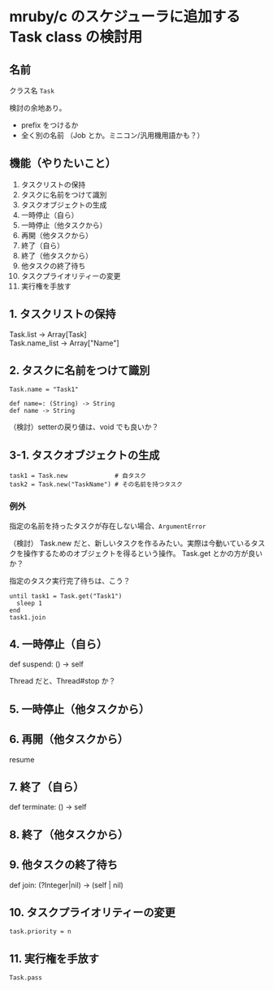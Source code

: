 # mruby/c のスケジューラに追加する Task class の検討用

## 名前

クラス名 `Task`

検討の余地あり。
* prefix をつけるか
* 全く別の名前 （Job とか。ミニコン/汎用機用語かも？）


## 機能（やりたいこと）

1. タスクリストの保持
2. タスクに名前をつけて識別
3. タスクオブジェクトの生成
4. 一時停止（自ら）
5. 一時停止（他タスクから）
6. 再開（他タスクから）
7. 終了（自ら）
8. 終了（他タスクから）
9. 他タスクの終了待ち
10. タスクプライオリティーの変更
11. 実行権を手放す


## 1. タスクリストの保持

Task.list -> Array[Task]  
Task.name_list -> Array["Name"]


## 2. タスクに名前をつけて識別

```
Task.name = "Task1"
```

```
def name=: (String) -> String
def name -> String
```

（検討）setterの戻り値は、void でも良いか？


## 3-1. タスクオブジェクトの生成

```
task1 = Task.new             # 自タスク
task2 = Task.new("TaskName") # その名前を持つタスク
```

### 例外

指定の名前を持ったタスクが存在しない場合、`ArgumentError`

（検討）
Task.new だと、新しいタスクを作るみたい。実際は今動いているタスクを操作するためのオブジェクトを得るという操作。
Task.get とかの方が良いか？

指定のタスク実行完了待ちは、こう？
```
until task1 = Task.get("Task1")
  sleep 1
end
task1.join
```


## 4. 一時停止（自ら）

  def suspend: () -> self

Thread だと、Thread#stop か？

## 5. 一時停止（他タスクから）

## 6. 再開（他タスクから）

resume

## 7. 終了（自ら）

  def terminate: () -> self


## 8. 終了（他タスクから）

## 9. 他タスクの終了待ち

  def join: (?Integer|nil) -> (self | nil)


## 10. タスクプライオリティーの変更
```
task.priority = n
```

## 11. 実行権を手放す
```
Task.pass
```
